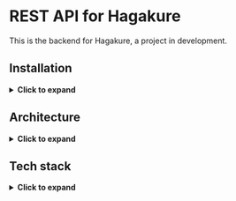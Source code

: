 # REST API for Hagakure

This is the backend for Hagakure, a project in development.

## Installation

<details>
  <summary><b>Click to expand</b></summary>

  <br>

  **Runtime and dependencies**

  This project currently runs on the Bun 1.0.29 runtime. If you don't have it installed, I advise you just [install the latest version](https://bun.sh/) and it should work.

  With Bun installed, run the following command to install the project's dependencies:
  ```bash
  bun install
  ```
  **Database**

  This project requires a Postgres database.  If you have [Docker](https://www.docker.com/) installed, you can use the provided `docker-compose.yml` file to start and stop a DB container by running these commands:
  ```bash
  bun run db:up

  bun run db:down
  ```

  **Environment variables**

  With a Postgres database running, copy the contents of `.env.template` to a new file called `.env` and fill in the environment variables with your database connection string and the desired port you want to run the application on.

  Then run the Drizzle commands to initialize the database schema.

  ```bash
  bun run db:generate

  bun run db:migrate
  ```

  Remember to run migrations after making changes to the database schema:

  ```bash
  bun run db:migrate
  ```

  Always commit the new migration files generated in `./drizzle`!

  **Setup complete and additional scripts**

  With these steps done, you're ready to start the development server:
  ```bash
  bun run dev
  ```
  Happy coding!

  **Additional scripts you should be aware of (WIP):**

  ```bash
  # lint and format the project with Biome
  bun run lint:fix

  ...
  ```
</details>

## Architecture
<details>
  <summary><b>Click to expand</b></summary>

  <br>

  This project implements a few concepts from Clean Architecture (or at least attempts to), represented through this image:

  <p align="center">
    <img src="./docs/ca-diagram.png" width="400">
  </p>

  <br>

  The core of the application are it's domain entities, use cases and business logic. They must not have have any external dependencies. The Domain layer is where application entities and data structures are contained and can be found at `src/core/domain`. The Application layer has business logic that implements the use cases of the system - located in `src/core/application`.

  Outside of this core, the application has an Infrastructure layer, where external dependencies like databases and HTTP servers can be interacted with, and a Presentation layer, where the application can be interacted with - in this case, defining controller classes that handle HTTP requests and responses and invoke the correct use cases.

  As a rule, each layer cannot have dependencies from an outermost layer - instead relying on interfaces and the Dependency Inversion principle.

</details>

## Tech stack
<details>
  <summary><b>Click to expand</b></summary>

  <br>

  This application is built using:
  - [Bun](https://bun.sh/) (runtime)
  - [ElysiaJS](https://elysiajs.com/) (API framework)
  - [Drizzle](https://orm.drizzle.team/) (ORM)
  - [TypeScript](https://www.typescriptlang.org/) (type-checking)
  - [Docker](https://www.docker.com/) (database containers in development environment)
</details>